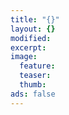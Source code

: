 ```yaml
---
title: "{}"
layout: {}
modified: 
excerpt: 
image:
  feature: 
  teaser: 
  thumb: 
ads: false
---
```


